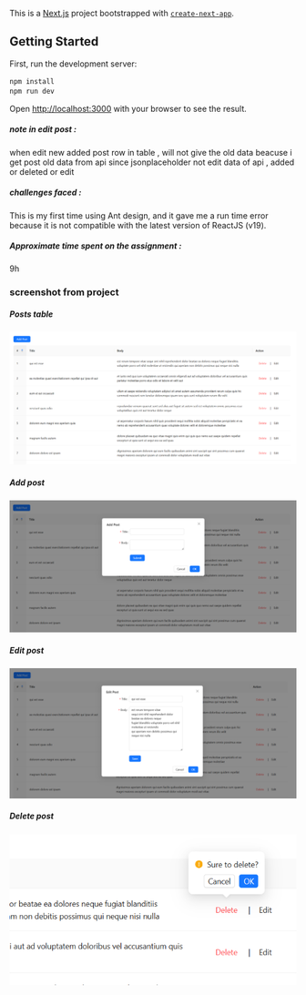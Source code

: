 This is a [Next.js](https://nextjs.org) project bootstrapped with [`create-next-app`](https://nextjs.org/docs/app/api-reference/cli/create-next-app).

## Getting Started

First, run the development server:

```bash
npm install
npm run dev
```

Open [http://localhost:3000](http://localhost:3000) with your browser to see the result.
##### note in edit post :
when edit new added post row in table , will not give the old  data beacuse i get post old data from api  since jsonplaceholder not edit data of api , added or deleted or edit  
##### challenges faced :
   This is my first time using Ant design, and it gave me a run time error because it is not compatible with the latest version of ReactJS (v19).
##### Approximate time spent on the assignment :
   9h 
 
### screenshot from project 
##### Posts table
![](screenshot/posts_table.png)
##### Add post 
![](screenshot/add_post.png)
##### Edit post 
![](screenshot/edit_post.png)
##### Delete post
![](screenshot/delete_post.png)
